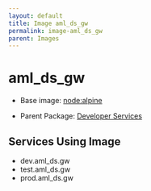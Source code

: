 ```yaml
---
layout: default
title: Image aml_ds_gw
permalink: image-aml_ds_gw
parent: Images
---
```

# aml_ds_gw

* Base image:  [node:alpine](image-node:alpine)

* Parent Package: [Developer Services](package--edgemere-aml-ds)


## Services Using Image
* dev.aml_ds.gw
* test.aml_ds.gw
* prod.aml_ds.gw

